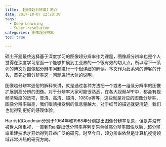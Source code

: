 ```yaml
---
title: 【图像超分辨率】简介
date: 2017-10-07 12:28:38
tags: 
  - Deep Learning
  - Super-resolution
categories: 图像超分辨率
toc: true

---
```

硕士开题最终选择基于深度学习的图像超分辨率作为课题，图像超分辨率也是个人觉得在深度学习层面一个能够扩展到工业界的一个很有效的切入点，所以写下一系列的博文对图像超分辨率问题进行一个很详细的解读。本文作为此系列的博客的开头，首先对超分辨率这一问题进行大体的说明。

<!--more-->
图像超分辨率通俗的解释来讲，就是通过各种方法把一个或者一组低分辨率的图像扩展到高分辨的图像。对于分辨率大家可能很熟悉，在各大视频APP中，都会有视频清晰度的选项，普清、高清、超清、1080p等等，这些就是对应的图像分辨率，图像分辨率越高，我们眼睛接受到的信息量越大，对于细节的描述就更清楚，我们也能得到更好的感观体验。

Harris和Goodman分别于1964年和1968年分别提出图像分辨率复原，但是并没有被世人所重视，一直到Tsai提出低分辨率序列复原单帧高分辨率图像以后，超分辨率重建技术才开始得到日益广泛的研究。时至今日，超分辨率依然是计算机视觉领域非常火热的研究方向。



